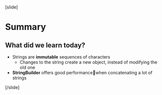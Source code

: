 [slide]
# Summary
## What did we learn today?
- Strings are **immutable** sequences of characters
    - Changes to the string create a new object, instead of modifying the old one
- **StringBuilder** offers good performancewhen concatenating a lot of strings

[/slide]


